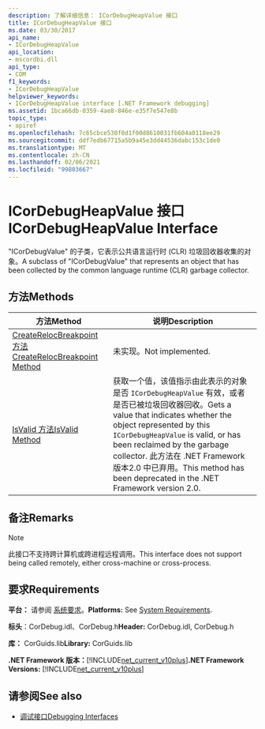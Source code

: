 ```yaml
---
description: 了解详细信息： ICorDebugHeapValue 接口
title: ICorDebugHeapValue 接口
ms.date: 03/30/2017
api_name:
- ICorDebugHeapValue
api_location:
- mscordbi.dll
api_type:
- COM
f1_keywords:
- ICorDebugHeapValue
helpviewer_keywords:
- ICorDebugHeapValue interface [.NET Framework debugging]
ms.assetid: 1bca66db-0359-4ae8-846e-e35f7e547e8b
topic_type:
- apiref
ms.openlocfilehash: 7c65cbce530f0d1f00d8610031fb604a0118ee29
ms.sourcegitcommit: ddf7edb67715a5b9a45e3dd44536dabc153c1de0
ms.translationtype: MT
ms.contentlocale: zh-CN
ms.lasthandoff: 02/06/2021
ms.locfileid: "99803667"
---
```

# <a name="icordebugheapvalue-interface"></a><span data-ttu-id="e649c-103">ICorDebugHeapValue 接口</span><span class="sxs-lookup"><span data-stu-id="e649c-103">ICorDebugHeapValue Interface</span></span>

<span data-ttu-id="e649c-104">"ICorDebugValue" 的子类，它表示公共语言运行时 (CLR) 垃圾回收器收集的对象。</span><span class="sxs-lookup"><span data-stu-id="e649c-104">A subclass of "ICorDebugValue" that represents an object that has been collected by the common language runtime (CLR) garbage collector.</span></span>  
  
## <a name="methods"></a><span data-ttu-id="e649c-105">方法</span><span class="sxs-lookup"><span data-stu-id="e649c-105">Methods</span></span>  
  
|<span data-ttu-id="e649c-106">方法</span><span class="sxs-lookup"><span data-stu-id="e649c-106">Method</span></span>|<span data-ttu-id="e649c-107">说明</span><span class="sxs-lookup"><span data-stu-id="e649c-107">Description</span></span>|  
|------------|-----------------|  
|[<span data-ttu-id="e649c-108">CreateRelocBreakpoint 方法</span><span class="sxs-lookup"><span data-stu-id="e649c-108">CreateRelocBreakpoint Method</span></span>](icordebugheapvalue-createrelocbreakpoint-method.md)|<span data-ttu-id="e649c-109">未实现。</span><span class="sxs-lookup"><span data-stu-id="e649c-109">Not implemented.</span></span>|  
|[<span data-ttu-id="e649c-110">IsValid 方法</span><span class="sxs-lookup"><span data-stu-id="e649c-110">IsValid Method</span></span>](icordebugheapvalue-isvalid-method.md)|<span data-ttu-id="e649c-111">获取一个值，该值指示由此表示的对象是否 `ICorDebugHeapValue` 有效，或者是否已被垃圾回收器回收。</span><span class="sxs-lookup"><span data-stu-id="e649c-111">Gets a value that indicates whether the object represented by this `ICorDebugHeapValue` is valid, or has been reclaimed by the garbage collector.</span></span> <span data-ttu-id="e649c-112">此方法在 .NET Framework 版本2.0 中已弃用。</span><span class="sxs-lookup"><span data-stu-id="e649c-112">This method has been deprecated in the .NET Framework version 2.0.</span></span>|  
  
## <a name="remarks"></a><span data-ttu-id="e649c-113">备注</span><span class="sxs-lookup"><span data-stu-id="e649c-113">Remarks</span></span>  
  
> [!NOTE]
> <span data-ttu-id="e649c-114">此接口不支持跨计算机或跨进程远程调用。</span><span class="sxs-lookup"><span data-stu-id="e649c-114">This interface does not support being called remotely, either cross-machine or cross-process.</span></span>  
  
## <a name="requirements"></a><span data-ttu-id="e649c-115">要求</span><span class="sxs-lookup"><span data-stu-id="e649c-115">Requirements</span></span>  

 <span data-ttu-id="e649c-116">**平台：** 请参阅 [系统要求](../../get-started/system-requirements.md)。</span><span class="sxs-lookup"><span data-stu-id="e649c-116">**Platforms:** See [System Requirements](../../get-started/system-requirements.md).</span></span>  
  
 <span data-ttu-id="e649c-117">**标头**：CorDebug.idl、CorDebug.h</span><span class="sxs-lookup"><span data-stu-id="e649c-117">**Header:** CorDebug.idl, CorDebug.h</span></span>  
  
 <span data-ttu-id="e649c-118">**库：** CorGuids.lib</span><span class="sxs-lookup"><span data-stu-id="e649c-118">**Library:** CorGuids.lib</span></span>  
  
 <span data-ttu-id="e649c-119">**.NET Framework 版本：**[!INCLUDE[net_current_v10plus](../../../../includes/net-current-v10plus-md.md)]</span><span class="sxs-lookup"><span data-stu-id="e649c-119">**.NET Framework Versions:** [!INCLUDE[net_current_v10plus](../../../../includes/net-current-v10plus-md.md)]</span></span>  
  
## <a name="see-also"></a><span data-ttu-id="e649c-120">请参阅</span><span class="sxs-lookup"><span data-stu-id="e649c-120">See also</span></span>

- [<span data-ttu-id="e649c-121">调试接口</span><span class="sxs-lookup"><span data-stu-id="e649c-121">Debugging Interfaces</span></span>](debugging-interfaces.md)
